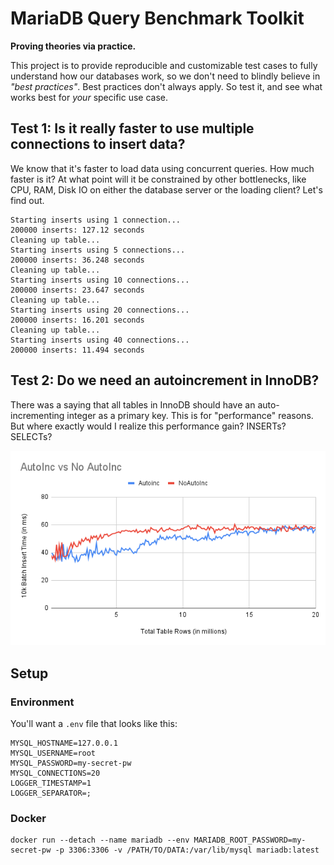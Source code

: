 # MariaDB Query Benchmark Toolkit

**Proving theories via practice.**

This project is to provide reproducible and customizable test cases to fully understand how our databases work, so we don't need to blindly believe in _"best practices"_. Best practices don't always apply. So test it, and see what works best for _your_ specific use case.

## Test 1: Is it really faster to use multiple connections to insert data?

We know that it's faster to load data using concurrent queries. How much faster is it? At what point will it be constrained by other bottlenecks, like CPU, RAM, Disk IO on either the database server or the loading client? Let's find out.

```
Starting inserts using 1 connection...
200000 inserts: 127.12 seconds
Cleaning up table...
Starting inserts using 5 connections...
200000 inserts: 36.248 seconds
Cleaning up table...
Starting inserts using 10 connections...
200000 inserts: 23.647 seconds
Cleaning up table...
Starting inserts using 20 connections...
200000 inserts: 16.201 seconds
Cleaning up table...
Starting inserts using 40 connections...
200000 inserts: 11.494 seconds
```

## Test 2: Do we need an autoincrement in InnoDB?

There was a saying that all tables in InnoDB should have an auto-incrementing integer as a primary key. This is for "performance" reasons. But where exactly would I realize this performance gain? INSERTs? SELECTs?

![Test 2 performance graph](/assets/test2-graph.png "Time to insert a batch of 10k rows")

## Setup

### Environment

You'll want a `.env` file that looks like this:

```
MYSQL_HOSTNAME=127.0.0.1
MYSQL_USERNAME=root
MYSQL_PASSWORD=my-secret-pw
MYSQL_CONNECTIONS=20
LOGGER_TIMESTAMP=1
LOGGER_SEPARATOR=;
```

### Docker

```
docker run --detach --name mariadb --env MARIADB_ROOT_PASSWORD=my-secret-pw -p 3306:3306 -v /PATH/TO/DATA:/var/lib/mysql mariadb:latest
```
